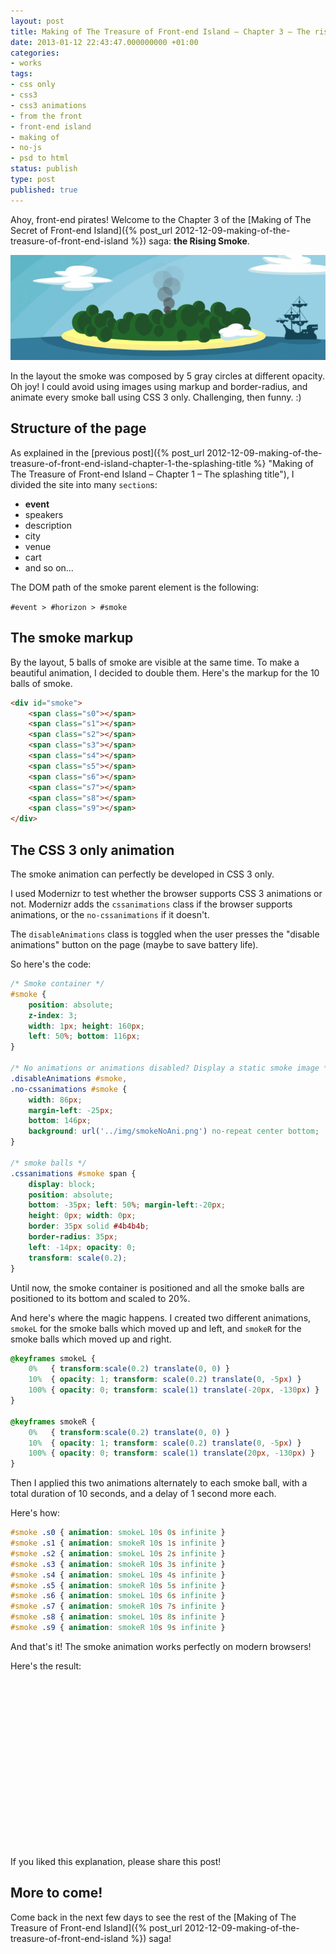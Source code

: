 ```yaml
---
layout: post
title: Making of The Treasure of Front-end Island – Chapter 3 – The rising smoke
date: 2013-01-12 22:43:47.000000000 +01:00
categories:
- works
tags:
- css only
- css3
- css3 animations
- from the front
- front-end island
- making of
- no-js
- psd to html
status: publish
type: post
published: true
---
```

Ahoy, front-end pirates! Welcome to the Chapter 3 of the [Making of The Secret of Front-end Island]({% post_url 2012-12-09-making-of-the-treasure-of-front-end-island %}) saga: **the Rising Smoke**.

![Front-end Island Rising Smoke](/assets/post-images/Front-end-Island-Rising-Smoke-709x237.png)

In the layout the smoke was composed by 5 gray circles at different opacity. Oh joy! I could avoid using images using markup and border-radius, and animate every smoke ball using CSS 3 only. Challenging, then funny. :)

## Structure of the page

As explained in the [previous post]({% post_url 2012-12-09-making-of-the-treasure-of-front-end-island-chapter-1-the-splashing-title %} "Making of The Treasure of Front-end Island – Chapter 1 – The splashing title"), I divided the site into many `section`s:

*   **event**
*   speakers
*   description
*   city
*   venue
*   cart
*   and so on…

The DOM path of the smoke parent element is the following:

`#event > #horizon > #smoke`

## The smoke markup

By the layout, 5 balls of smoke are visible at the same time. To make a beautiful animation, I decided to double them. Here's the markup for the 10 balls of smoke.

```html
<div id="smoke">
	<span class="s0"></span>
	<span class="s1"></span>
	<span class="s2"></span>
	<span class="s3"></span>
	<span class="s4"></span>
	<span class="s5"></span>
	<span class="s6"></span>
	<span class="s7"></span>
	<span class="s8"></span>
	<span class="s9"></span>
</div>
```

## The CSS 3 only animation

The smoke animation can perfectly be developed in CSS 3 only.

I used Modernizr to test whether the browser supports CSS 3 animations or not. Modernizr adds the `cssanimations` class if the browser supports animations, or the `no-cssanimations` if it doesn't.

The `disableAnimations` class is toggled when the user presses the "disable animations" button on the page (maybe to save battery life).

So here's the code:

```css
/* Smoke container */
#smoke {
	position: absolute;
	z-index: 3;
	width: 1px; height: 160px;
	left: 50%; bottom: 116px;
}

/* No animations or animations disabled? Display a static smoke image */
.disableAnimations #smoke,
.no-cssanimations #smoke {
	width: 86px;
	margin-left: -25px;
	bottom: 146px;
	background: url('../img/smokeNoAni.png') no-repeat center bottom;
}

/* smoke balls */
.cssanimations #smoke span {
	display: block;
	position: absolute;
	bottom: -35px; left: 50%; margin-left:-20px;
	height: 0px; width: 0px;
	border: 35px solid #4b4b4b;
	border-radius: 35px;
	left: -14px; opacity: 0;
	transform: scale(0.2);
}
```

Until now, the smoke container is positioned and all the smoke balls are positioned to its bottom and scaled to 20%.

And here's where the magic happens. I created two different animations, `smokeL` for the smoke balls which moved up and left, and `smokeR` for the smoke balls which moved up and right.

```css
@keyframes smokeL {
	0%   { transform:scale(0.2) translate(0, 0) }
	10%  { opacity: 1; transform: scale(0.2) translate(0, -5px) }
	100% { opacity: 0; transform: scale(1) translate(-20px, -130px) }
}

@keyframes smokeR {
	0%   { transform:scale(0.2) translate(0, 0) }
	10%  { opacity: 1; transform: scale(0.2) translate(0, -5px) }
	100% { opacity: 0; transform: scale(1) translate(20px, -130px) }
}
```

Then I applied this two animations alternately to each smoke ball, with a total duration of 10 seconds, and a delay of 1 second more each.

Here's how:

```css
#smoke .s0 { animation: smokeL 10s 0s infinite }
#smoke .s1 { animation: smokeR 10s 1s infinite }
#smoke .s2 { animation: smokeL 10s 2s infinite }
#smoke .s3 { animation: smokeR 10s 3s infinite }
#smoke .s4 { animation: smokeL 10s 4s infinite }
#smoke .s5 { animation: smokeR 10s 5s infinite }
#smoke .s6 { animation: smokeL 10s 6s infinite }
#smoke .s7 { animation: smokeR 10s 7s infinite }
#smoke .s8 { animation: smokeL 10s 8s infinite }
#smoke .s9 { animation: smokeR 10s 9s infinite }
```

And that's it! The smoke animation works perfectly on modern browsers!

Here's the result:

<iframe class="lazy" height='265' scrolling='no' title='CSS 3 only Smoke animation' data-src='https://codepen.io/verlok/embed/nLsdB/?height=265&amp;theme-id=0&amp;default-tab=css,result&amp;embed-version=2' frameborder='no' allowtransparency='true' allowfullscreen='true' style='width: 100%;'>See the Pen <a href='https://codepen.io/verlok/pen/nLsdB/'>CSS 3 only Smoke animation</a> by Andrea Verlicchi (<a href='https://codepen.io/verlok'>@verlok</a>) on <a href='https://codepen.io'>CodePen</a>.
</iframe>

If you liked this explanation, please share this post!

## More to come!

Come back in the next few days to see the rest of the [Making of The Treasure of Front-end Island]({% post_url 2012-12-09-making-of-the-treasure-of-front-end-island %}) saga!